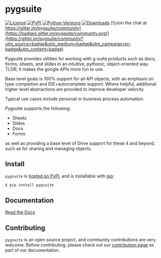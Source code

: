 
# pygsuite
[![License](https://img.shields.io/badge/license-MIT-blue.svg)](https://raw.githubusercontent.com/pygsuite/pygsuite/LICENSE)
[![PyPI](https://img.shields.io/pypi/v/pygsuite.svg)](https://pypi.org/project/pygsuite/)
[![Python Versions](https://img.shields.io/pypi/pyversions/pygsuite.svg)](https://pypi.python.org/pypi/pygsuite)
[![Downloads](https://img.shields.io/badge/dynamic/json.svg?label=downloads&url=https%3A%2F%2Fpypistats.org%2Fapi%2Fpackages%2Fpygsuite%2Frecent&query=data.last_month&colorB=brightgreen&suffix=%2FMonth)](https://pypistats.org/packages/pygsuite)
[![Join the chat at https://gitter.im/pygsuite/community](https://badges.gitter.im/pygsuite/community.svg)](https://gitter.im/pygsuite/community?utm_source=badge&utm_medium=badge&utm_campaign=pr-badge&utm_content=badge)

Pygsuite provides utilities for working with g-suite products such as docs, forms, sheets, and slides 
in an intuitive, pythonic, object-oriented way. TLDR; it makes the google APIs more fun to use. 

Base level goals is 100% support for all API objects, with an emphasis on type completion and IDE+autocomplete support.
Where helpful, additional higher level abstractions are provided to improve developer velocity. 

Typical use cases include personal or business process automation. 

Pygsuite supports the following:

- Sheets
- Slides
- Docs
- Forms

as well as providing a base level of Drive support for these 4 and beyond, such as for sharing and managing objects. 

## Install

`pygsuite` is [hosted on PyPI](https://pypi.org/project/pygsuite/), and is installable with [pip](https://pip.pypa.io/en/stable/):

```bash
$ pip install pygsuite
```

## Documentation

[Read the Docs](https://pygsuite.readthedocs.io/en/latest/)

## Contributing

`pygsuite` is an open source project, and community contributions are very welcome. Before contributing, please check out our [contribution page]() as part of our documentation.

